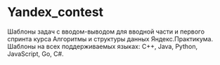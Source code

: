 # Yandex_contest
Шаблоны задач с вводом-выводом для вводной части и первого спринта курса Алгоритмы и структуры данных Яндекс.Практикума. Шаблоны на всех поддерживаемых языках: C++, Java, Python, JavaScript, Go, C#.
